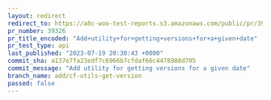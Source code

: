 ```yaml
---
layout: redirect
redirect_to: https://a8c-woo-test-reports.s3.amazonaws.com/public/pr/39326/api/index.html
pr_number: 39326
pr_title_encoded: "Add+utility+for+getting+versions+for+a+given+date"
pr_test_type: api
last_published: "2023-07-19 20:30:43 +0000"
commit_sha: a137e7fa23edf7c6966b7cfdaf66c4478988d705
commit_message: "Add utility for getting versions for a given date"
branch_name: add/cf-utils-get-version
passed: false
---
```

